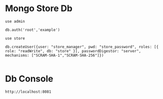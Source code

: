 # Mongo Store Db


```
use admin

db.auth('root','example')

use store

db.createUser({user: "store_manager", pwd: "store_password", roles: [{ role: "readWrite", db: "store" }], passwordDigestor: "server", mechanisms: ["SCRAM-SHA-1","SCRAM-SHA-256"]})


```

# Db Console
```
http://localhost:8081
```
